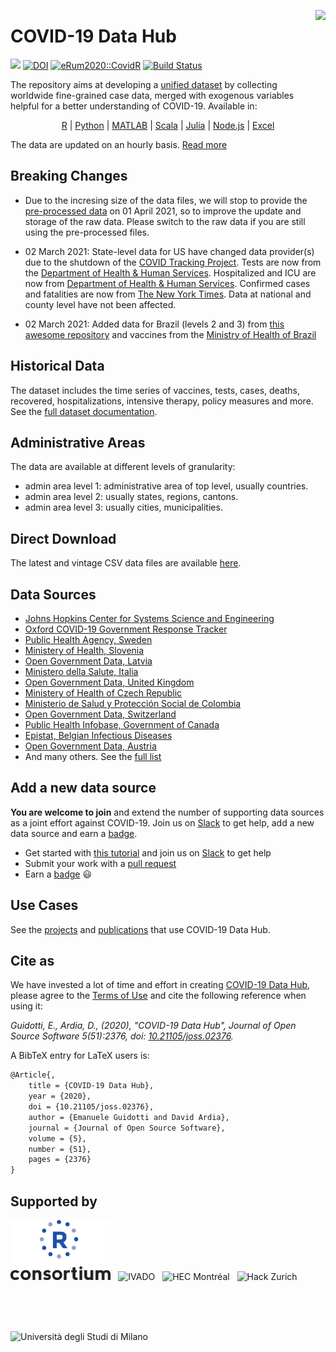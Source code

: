 <a href="https://covid19datahub.io"><img src="https://storage.covid19datahub.io/logo.svg" align="right" height="128"/></a>

# COVID-19 Data Hub

[![](https://storage.covid19datahub.io/downloads/total.svg)](https://covid19datahub.io/articles/data.html) [![DOI](https://joss.theoj.org/papers/10.21105/joss.02376/status.svg)](https://doi.org/10.21105/joss.02376) [![eRum2020::CovidR](https://badgen.net/https/runkit.io/erum2020-covidr/badge/branches/master/covid19datahub?cache=300)](https://milano-r.github.io/erum2020-covidr-contest/covid19datahub.html) [![Build Status](https://travis-ci.com/covid19datahub/COVID19.svg?branch=master)](https://travis-ci.com/covid19datahub/COVID19)


The repository aims at developing a [unified dataset](https://covid19datahub.io/articles/data.html) by collecting worldwide fine-grained case data, merged with exogenous variables helpful for a better understanding of COVID-19.  Available in:

<p align="center">
<a href="https://covid19datahub.io/articles/api/r.html" target="_blank">R</a>
|
<a href="https://covid19datahub.io/articles/api/python.html" target="_blank">Python</a>
|
<a href="https://covid19datahub.io/articles/api/matlab.html" target="_blank">MATLAB</a>
|
<a href="https://covid19datahub.io/articles/api/scala.html" target="_blank">Scala</a>
|
<a href="https://covid19datahub.io/articles/api/julia.html" target="_blank">Julia</a>
|
<a href="https://covid19datahub.io/articles/api/node.html" target="_blank">Node.js</a>
|
<a href="https://covid19datahub.io/articles/api/excel.html" target="_blank">Excel</a>
</p>

The data are updated on an hourly basis. [Read more](https://covid19datahub.io/articles/data.html)


## Breaking Changes
- Due to the incresing size of the data files, we will stop to provide the [pre-processed data](https://covid19datahub.io/articles/data.html) on 01 April 2021, so to improve the update and storage of the raw data. Please switch to the raw data if you are still using the pre-processed files.

- 02 March 2021: State-level data for US have changed data provider(s) due to the shutdown of the [COVID Tracking Project](https://covidtracking.com/analysis-updates/covid-tracking-project-end-march-7). Tests are now from the [Department of Health & Human Services](https://healthdata.gov/dataset/covid-19-diagnostic-laboratory-testing-pcr-testing-time-series). Hospitalized and ICU are now from [Department of Health & Human Services](https://healthdata.gov/dataset/covid-19-reported-patient-impact-and-hospital-capacity-state). Confirmed cases and fatalities are now from [The New York Times](https://github.com/nytimes/covid-19-data). Data at national and county level have not been affected.

- 02 March 2021: Added data for Brazil (levels 2 and 3) from [this awesome repository](https://github.com/wcota/covid19br/) and vaccines from the [Ministry of Health of Brazil](https://opendatasus.saude.gov.br/dataset/covid-19-vacinacao) 

## Historical Data

The dataset includes the time series of vaccines, tests, cases, deaths, recovered, hospitalizations, intensive therapy, policy measures and more. See the [full dataset documentation](https://covid19datahub.io/articles/doc/data.html).

## Administrative Areas

The data are available at different levels of granularity:

- admin area level 1: administrative area of top level, usually countries.
- admin area level 2: usually states, regions, cantons.
- admin area level 3: usually cities, municipalities.

## Direct Download

The latest and vintage CSV data files are available [here](https://covid19datahub.io/articles/data.html).

## Data Sources

- [Johns Hopkins Center for Systems Science and Engineering](https://github.com/CSSEGISandData/COVID-19)
- [Oxford COVID-19 Government Response Tracker](www.bsg.ox.ac.uk/covidtracker)
- [Public Health Agency, Sweden](https://oppnadata.se/datamangd/#esc_entry=1424&esc_context=525)
- [Ministery of Health, Slovenia](https://www.gov.si/en/topics/coronavirus-disease-covid-19/)
- [Open Government Data, Latvia](https://data.gov.lv/dati/dataset)
- [Ministero della Salute, Italia](https://github.com/pcm-dpc/COVID-19)
- [Open Government Data, United Kingdom](https://coronavirus.data.gov.uk)
- [Ministery of Health of Czech Republic](https://onemocneni-aktualne.mzcr.cz/)
- [Ministerio de Salud y Protección Social de Colombia](https://www.datos.gov.co)
- [Open Government Data, Switzerland](https://github.com/openZH/covid_19)
- [Public Health Infobase, Government of Canada](https://health-infobase.canada.ca)
- [Epistat, Belgian Infectious Diseases](https://epistat.sciensano.be)
- [Open Government Data, Austria](https://info.gesundheitsministerium.at/)
- And many others. See the [full list](<https://github.com/covid19datahub/COVID19/blob/master/inst/extdata/src.csv>)

## Add a new data source

**You are welcome to join** and extend the number of supporting data sources as a joint effort against COVID-19. Join us on [Slack](https://join.slack.com/t/covid19datahub/shared_invite/zt-e921sryd-Sb97p~skvovQM6NuXFUNCw) to get help, add a new data source and earn a [badge](https://eu.badgr.com/public/badges/MC89IAjTTLGs3geP3xHjRw).

- Get started with [this tutorial](<https://github.com/covid19datahub/COVID19/wiki/Add-a-new-data-source>) and join us on [Slack](https://join.slack.com/t/covid19datahub/shared_invite/zt-e921sryd-Sb97p~skvovQM6NuXFUNCw) to get help
- Submit your work with a [pull request](<https://github.com/covid19datahub/COVID19/wiki/Create-a-pull-request>)
- Earn a [badge](https://eu.badgr.com/public/badges/MC89IAjTTLGs3geP3xHjRw) 😃

## Use Cases

See the [projects](https://covid19datahub.io/articles/usage.html) and [publications](https://scholar.google.com/scholar?oi=bibs&hl=en&cites=1585537563493742217) that use COVID-19 Data Hub.

## Cite as

We have invested a lot of time and effort in creating [COVID-19 Data Hub](https://covid19datahub.io), please agree to the [Terms of Use](https://covid19datahub.io/LICENSE.html) and cite the following reference when using it:

*Guidotti, E., Ardia, D., (2020), "COVID-19 Data Hub", Journal of Open Source Software 5(51):2376, doi: [10.21105/joss.02376](https://doi.org/10.21105/joss.02376).*

A BibTeX entry for LaTeX users is:

```latex
@Article{,
    title = {COVID-19 Data Hub},
    year = {2020},
    doi = {10.21105/joss.02376},
    author = {Emanuele Guidotti and David Ardia},
    journal = {Journal of Open Source Software},
    volume = {5},
    number = {51},
    pages = {2376}
}
```

## Supported by 

<div style="height:96px">
<img height="96" src="man/figures/RConsortium.png" alt="R Consortium" style="margin-right:8px"/>
<img height="96" src="man/figures/ivado.png" alt="IVADO" style="margin-right:8px"/>
<img height="96" src="man/figures/hec-montreal.jpg" alt="HEC Montréal" style="display:inline-block;margin-right:8px" />
<img height="96" src="man/figures/hackzurich.jpeg" alt="Hack Zurich" style="display:inline-block;margin-right:8px" />
<img height="96" src="man/figures/unimi.jpg" alt="Università degli Studi di Milano" style="display:inline-block;margin-right:8px" />
</div>


